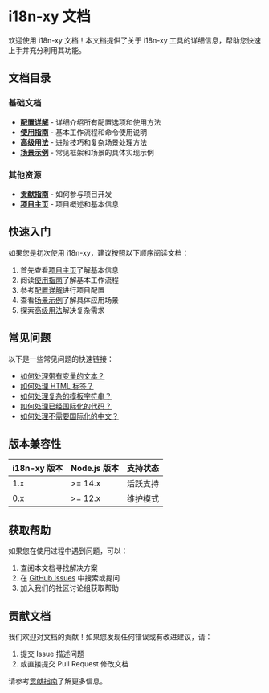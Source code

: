 # i18n-xy 文档

欢迎使用 i18n-xy 文档！本文档提供了关于 i18n-xy 工具的详细信息，帮助您快速上手并充分利用其功能。

## 文档目录

### 基础文档

- [**配置详解**](./config.md) - 详细介绍所有配置选项和使用方法
- [**使用指南**](./guide.md) - 基本工作流程和命令使用说明
- [**高级用法**](./advanced.md) - 进阶技巧和复杂场景处理方法
- [**场景示例**](./examples.md) - 常见框架和场景的具体实现示例

### 其他资源

- [**贡献指南**](../CONTRIBUTING.md) - 如何参与项目开发
- [**项目主页**](../README.md) - 项目概述和基本信息

## 快速入门

如果您是初次使用 i18n-xy，建议按照以下顺序阅读文档：

1. 首先查看[项目主页](../README.md)了解基本信息
2. 阅读[使用指南](./guide.md)了解基本工作流程
3. 参考[配置详解](./config.md)进行项目配置
4. 查看[场景示例](./examples.md)了解具体应用场景
5. 探索[高级用法](./advanced.md)解决复杂需求

## 常见问题

以下是一些常见问题的快速链接：

- [如何处理带有变量的文本？](./guide.md#常见问题)
- [如何处理 HTML 标签？](./guide.md#常见问题)
- [如何处理复杂的模板字符串？](./guide.md#常见问题)
- [如何处理已经国际化的代码？](./guide.md#常见问题)
- [如何处理不需要国际化的中文？](./guide.md#常见问题)

## 版本兼容性

| i18n-xy 版本 | Node.js 版本 | 支持状态 |
|-------------|-------------|---------|
| 1.x         | >= 14.x     | 活跃支持 |
| 0.x         | >= 12.x     | 维护模式 |

## 获取帮助

如果您在使用过程中遇到问题，可以：

1. 查阅本文档寻找解决方案
2. 在 [GitHub Issues](https://github.com/yourusername/i18n-xy/issues) 中搜索或提问
3. 加入我们的社区讨论组获取帮助

## 贡献文档

我们欢迎对文档的贡献！如果您发现任何错误或有改进建议，请：

1. 提交 Issue 描述问题
2. 或直接提交 Pull Request 修改文档

请参考[贡献指南](../CONTRIBUTING.md)了解更多信息。 